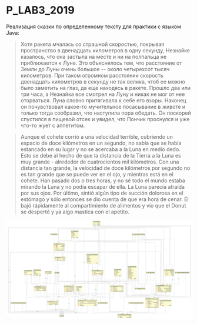 # P_LAB3_2019

Реализация сказки по определенному тексту для практики с языком Java:

> Хотя ракета мчалась со страшной скоростью, покрывая пространство в двенадцать километров в одну секунду, Незнайке казалось, что она застыла на месте и ни на полпальца не приближается к Луне. Это объяснялось тем, что расстояние от Земли до Луны очень большое -- около четырехсот тысяч километров. При таком огромном расстоянии скорость двенадцать километров в секунду не так велика, чтоб ее можно было заметить на глаз, да еще находясь в ракете. Прошло два или три часа, а Незнайка все смотрел на Луну и никак не мог от нее оторваться. Луна словно притягивала к себе его взоры. Наконец он почувствовал какое-то мучительное посасывание в животе и только тогда сообразил, что наступила пора обедать. Он поскорей спустился в пищевой отсек и увидел, что Пончик проснулся и уже что-то жует с аппетитом.



> Aunque el cohete corrió a una velocidad terrible, cubriendo un espacio de doce kilómetros en un segundo, no sabía que se había estancado en su lugar y no se acercaba a la Luna en medio dedo. Esto se debe al hecho de que la distancia de la Tierra a la Luna es muy grande - alrededor de cuatrocientos mil kilómetros. Con una distancia tan grande, la velocidad de doce kilómetros por segundo no es tan grande que se puede ver en el ojo, y mientras está en el cohete. Han pasado dos o tres horas, y no sé todo el mundo estaba mirando la Luna y no podía escapar de ella. La Luna parecía atraída por sus ojos. Por último, sintió algún tipo de succión dolorosa en el estómago y sólo entonces se dio cuenta de que era hora de cenar. Él bajó rápidamente al compartimiento de alimentos y vio que el Donut se despertó y ya algo mastica con el apetito.

![UML-диаграмма](uml.png)
